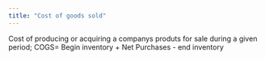 ```yaml
---
title: "Cost of goods sold"
---
```

Cost of producing or acquiring a companys produts for sale during a given period; COGS= Begin inventory + Net Purchases - end inventory

